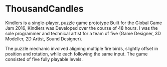 # ThousandCandles

Kindlers is a single-player, puzzle game prototype
Built for the Global Game Jam 2016, Kindlers was Developed over the course of 48 hours. I was the sole programmer and technical artist for a team of five (Game Designer, 3D Modeller, 2D Artist, Sound Designer).

The puzzle mechanic involved aligning multiple fire birds, slightly offset in position and rotation, while each following the same input. The game consisted of five fully playable levels.
